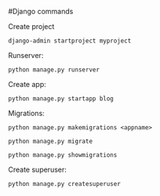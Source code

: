 #Django commands

Create project

    django-admin startproject myproject


Runserver:

    python manage.py runserver


Create app:

    python manage.py startapp blog


Migrations:

    python manage.py makemigrations <appname>

    python manage.py migrate

    python manage.py showmigrations


Create superuser:

    python manage.py createsuperuser

